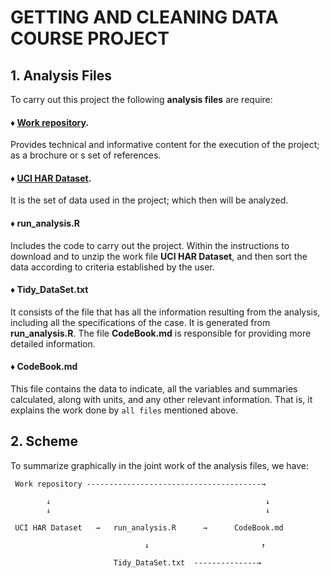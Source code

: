 # **GETTING AND CLEANING DATA COURSE PROJECT**

## 1. Analysis Files
To carry out this project the following **analysis files** are require:

#### ♦ [Work repository](http://archive.ics.uci.edu/ml/datasets/Human+Activity+Recognition+Using+Smartphones).
Provides technical and informative content for the execution of the project; as a brochure or s set of references.

#### ♦ [UCI HAR Dataset](https://d396qusza40orc.cloudfront.net/getdata%2Fprojectfiles%2FUCI%20HAR%20Dataset.zip).
It is the set of data used in the project; which then will be analyzed.

#### ♦ run_analysis.R
Includes the code to carry out the project. Within the instructions to download and to unzip the work file **UCI HAR Dataset**, and then 
sort the data according to criteria established by the user.

#### ♦ Tidy_DataSet.txt
It consists of the file that has all the information resulting from the analysis, including all the specifications of the case. It is generated
from **run_analysis.R**. The file **CodeBook.md** is responsible for providing more detailed information.

#### ♦ CodeBook.md
This file contains the data to indicate, all the variables and summaries calculated, along with units, and any other
relevant information. That is, it explains the work done by `all files` mentioned above.

## 2. Scheme
To summarize graphically in the joint work of the analysis files, we have:

     Work repository ---------------------------------------→
                                                             
            ↓                                                ↓
            ↓                                                ↓

     UCI HAR Dataset   →   run_analysis.R      →      CodeBook.md

                                  ↓                         ↑
                                                             
                           Tidy_DataSet.txt  --------------→


